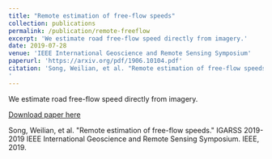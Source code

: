 ```yaml
---
title: "Remote estimation of free-flow speeds"
collection: publications
permalink: /publication/remote-freeflow
excerpt: 'We estimate road free-flow speed directly from imagery.'
date: 2019-07-28
venue: 'IEEE International Geoscience and Remote Sensing Symposium'
paperurl: 'https://arxiv.org/pdf/1906.10104.pdf'
citation: 'Song, Weilian, et al. "Remote estimation of free-flow speeds." IGARSS 2019-2019 IEEE International Geoscience and Remote Sensing Symposium. IEEE, 2019.
'
---
```


We estimate road free-flow speed directly from imagery.

[Download paper here](https://arxiv.org/pdf/1906.10104.pdf)

Song, Weilian, et al. "Remote estimation of free-flow speeds." IGARSS 2019-2019 IEEE International Geoscience and Remote Sensing Symposium. IEEE, 2019.

